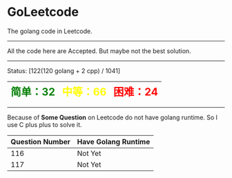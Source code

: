 # GoLeetcode
The golang code in Leetcode.

-----

All the code here are Accepted. But maybe not the best solution.

-----
Status: [122(120 golang + 2 cpp) / 1041]

| <font color=green size=5>简单：32</font> | <font color=yellow size=5>中等：66</font> | <font color=red size=5>困难：24</font> |
| ----------------------------------------|------------------------------------------|---------------------------------------|

-----

Because of **Some Question** on Leetcode do not have golang runtime. So I use C plus plus to solve it.

| Question Number | Have Golang Runtime |
| --------------- | ------------------- |
| 116 | Not Yet |
| 117 | Not Yet |

